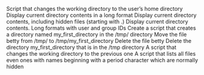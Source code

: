 Script that changes the working directory to the user’s home directory
Display current directory contents in a long format
Display current directory contents, including hidden files (starting with .)
Display current directory contents. Long formats with user and group IDs
Create a script that creates a directory named my_first_directory in the /tmp/ directory
Move the file betty from /tmp/ to /tmp/my_first_directory
Delete the file betty
Delete the directory my_first_directory that is in the /tmp directory
A script that changes the working directory to the previous one
A script that lists all files even ones with names beginning with a period character which are normally hidden
